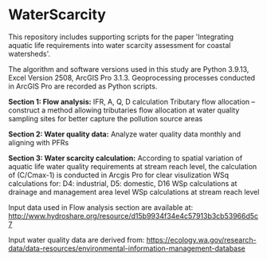 # WaterScarcity
This repository includes supporting scripts for the paper 'Integrating aquatic life requirements into water scarcity assessment for coastal watersheds'.

The algorithm and software versions used in this study are Python 3.9.13, Excel Version 2508, ArcGIS Pro 3.1.3. Geoprocessing processes conducted in ArcGIS Pro are recorded as Python scripts.

**Section 1: Flow analysis:**
IFR, A, Q, D calculation
Tributary flow allocation – construct a method allowing tributaries flow allocation at water quality sampling sites for better capture the pollution source areas

**Section 2: Water quality data:**
Analyze water quality data monthly and aligning with PFRs

**Section 3: Water scarcity calculation:**
According to spatial variation of aquatic life water quality requirements at stream reach level, the calculation of (C/Cmax-1) is conducted in Arcgis Pro for clear visulization
WSq calculations for: D4: industrial, D5: domestic, D16
WSp calculations  at drainage and management area level
WSp calculations at stream reach level

Input data used in Flow analysis section are available at: http://www.hydroshare.org/resource/d15b9934f34e4c57913b3cb53966d5c7

Input water quality data are derived from: https://ecology.wa.gov/research-data/data-resources/environmental-information-management-database
